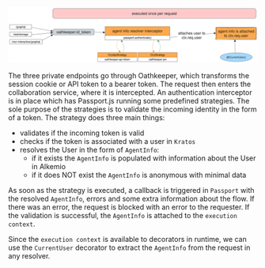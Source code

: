 ![Authentication flow diagram](./authentication_flow.svg)

The three private endpoints go through Oathkeeper, which transforms the session cookie or API token to a bearer token.
The request then enters the collaboration service, where it is intercepted. An authentication interceptor is in place which has Passport.js running some predefined strategies. The sole purpose of the strategies is to validate the incoming identity in the form of a token.
The strategy does three main things:

- validates if the incoming token is valid
- checks if the token is associated with a user in `Kratos`
- resolves the User in the form of `AgentInfo`:
  - if it exists the `AgentInfo` is populated with information about the User in Alkemio
  - if it does NOT exist the `AgentInfo` is anonymous with minimal data

As soon as the strategy is executed, a callback is triggered in `Passport` with the resolved `AgentInfo`, errors and some extra information about the flow.
If there was an error, the request is blocked with an error to the requester.
If the validation is successful, the `AgentInfo` is attached to the `execution context`.

Since the `execution context` is available to decorators in runtime, we can use the `CurrentUser` decorator to extract the `AgentInfo` from the request in any resolver.
